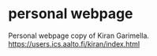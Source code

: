 # personal webpage
Personal webpage copy of Kiran Garimella. https://users.ics.aalto.fi/kiran/index.html
